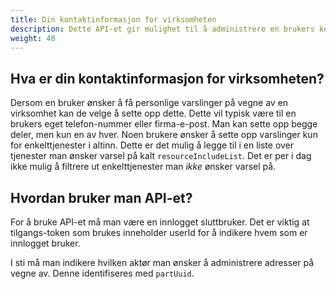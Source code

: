 ```yaml
---
title: Din kontaktinformasjon for virksomheten
description: Dette API-et gir mulighet til å administrere en brukers kontaktinformasjon for en virksomhet
weight: 40
---
```


## Hva er din kontaktinformasjon for virksomheten?
Dersom en bruker ønsker å få personlige varslinger på vegne av en virksomhet kan de velge å sette opp dette. Dette vil typisk være til en brukers eget telefon-nummer eller firma-e-post. Man kan sette opp begge deler, men kun en av hver.
Noen brukere ønsker å sette opp varslinger kun for enkelttjenester i altinn. Dette er det mulig å legge til i en liste over tjenester man ønsker varsel på kalt `resourceIncludeList`. Det er per i dag ikke mulig å filtrere ut enkelttjenester man *ikke* ønsker varsel på. 

## Hvordan bruker man API-et?
For å bruke API-et må man være en innlogget sluttbruker. Det er viktig at tilgangs-token som brukes inneholder userId for å indikere hvem som er innlogget bruker. 

I sti må man indikere hvilken aktør man ønsker å administrere adresser på vegne av. Denne identifiseres med `partUuid`. 
